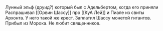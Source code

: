 Лунный эльф (друид?) который был с Адельбертом, когда его приняли
Распрашивал [[Орвин Шассу]] про [[КуА Лей]]  и Пиале из свиты Архонта.
У него такой же крест. Заплатил Шассу монетой гигантов. Прибыл из Морока. Не любит священников.